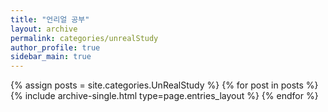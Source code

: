 ```yaml
---
title: "언리얼 공부"
layout: archive
permalink: categories/unrealStudy
author_profile: true
sidebar_main: true
---
```



{% assign posts = site.categories.UnRealStudy %}
{% for post in posts %} {% include archive-single.html type=page.entries_layout %} {% endfor %}
